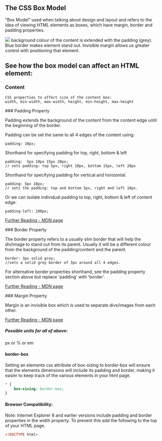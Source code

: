 ## The CSS Box Model

"Box Model" used when talking about design and layout and refers to the idea of viewing HTML elements as boxes, which have margin, border and padding properties.

![](https://mdn.mozillademos.org/files/8685/boxmodel-(3))
background colour of the content is extended with the padding (grey). Blue border makes element stand out. Invisible margin allows us greater control with positioning that element.
## See how the box model can affect an HTML element:

### Content

    CSS properties to affect size of the content box:
    width, min-width, max-width, height, min-height, max-height


### Padding Property

Padding extends the background of the content from the content edge until the beginning of the border.

Padding can be set the same to all 4 edges of the content using:


    padding: 10px;

Shorthand for specifying padding for top, right, bottom & left    

    padding:  5px 10px 15px 20px;
    // sets padding: top 5px, right 10px, bottom 15px, left 20px

Shorthand for specifying padding for vertical and horizontal.

    padding: 5px 10px;
    // sets the padding: top and bottom 5px, right and left 10px.


Or we can isolate individual padding to top, right, bottom & left of content edge:

    padding-left: 100px;

[Further Reading - MDN page](https://developer.mozilla.org/en-US/docs/Web/CSS/padding)

### Border Property

The border property refers to a usually slim border that will help the div/image to stand out from its parent. Usually it will be a different colour from the background of the padding/content and the parent.

    border: 3px solid grey;
    //sets a solid grey border of 3px around all 4 edges.

For alternative border properties shorthand, see the padding property section above but replace 'padding' with 'border'.

[Further Reading - MDN page](https://developer.mozilla.org/en-US/docs/Web/CSS/border)


### Margin Property

Margin is an invisible box which is used to separate divs/images from each other.

[Further Reading - MDN page](https://developer.mozilla.org/en-US/docs/Web/CSS/margin)


##### Possible units for all of above:  
px or % or em


#### border-box
Setting an elements css attribute of box-sizing to border-box will ensure that the elements dimensions will include its padding and border, making it easier to keep track of the various elements in your html page.
```css
* {
    box-sizing: border-box;
}
```


#### Browser Compatibility:
Note: Internet Explorer 8 and earlier versions include padding and border properties in the width property.  To prevent this add the following to the top of your HTML page.
 ```html
<!DOCTYPE html>
```
